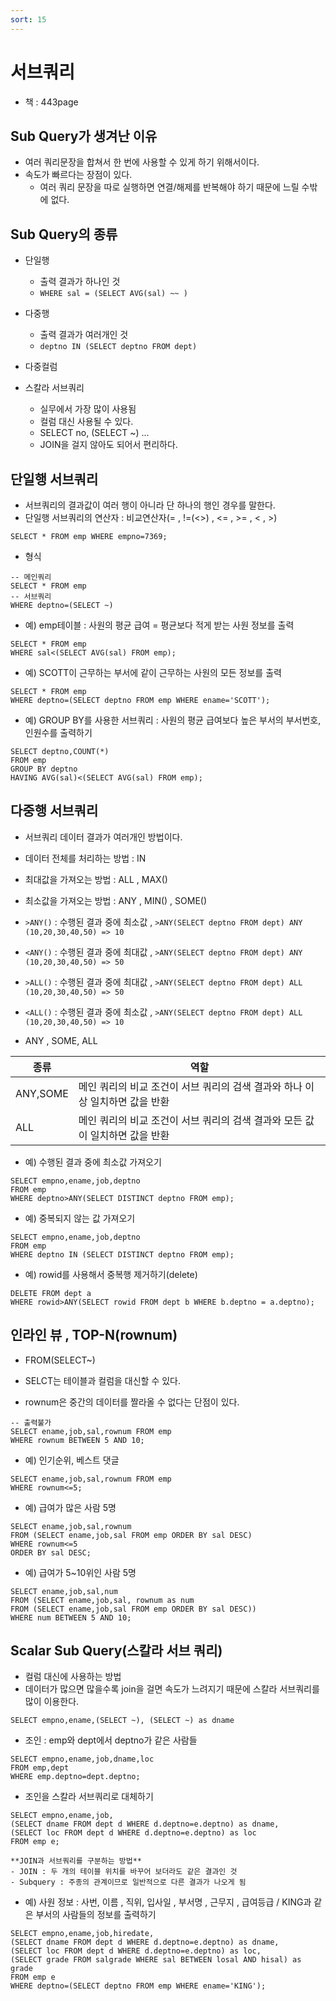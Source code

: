 ```yaml
---
sort: 15
---
```


# 서브쿼리
- 책 : 443page

## Sub Query가 생겨난 이유
- 여러 쿼리문장을 합쳐서 한 번에 사용할 수 있게 하기 위해서이다.
- 속도가 빠르다는 장점이 있다.
  - 여러 쿼리 문장을 따로 실행하면 연결/해제를 반복해야 하기 때문에 느릴 수밖에 없다.

## Sub Query의 종류

- 단일행
  - 출력 결과가 하나인 것
  - `WHERE sal = (SELECT AVG(sal) ~~ )`
  
- 다중행
  - 출력 결과가 여러개인 것
  - `deptno IN (SELECT deptno FROM dept)`
  
- 다중컬럼

- 스칼라 서브쿼리
  - 실무에서 가장 많이 사용됨
  - 컬럼 대신 사용될 수 있다.
  - SELECT no, (SELECT ~) ...
  - JOIN을 걸지 않아도 되어서 편리하다.


## 단일행 서브쿼리
- 서브쿼리의 결과값이 여러 행이 아니라 단 하나의 행인 경우를 말한다.
- 단일행 서브쿼리의 연산자 : 비교연산자(= , !=(<>) , <= , >= , < , >)

```oracle
SELECT * FROM emp WHERE empno=7369;
```

- 형식

```oracle
-- 메인쿼리
SELECT * FROM emp
-- 서브쿼리
WHERE deptno=(SELECT ~)
```

- 예) emp테이블 : 사원의 평균 급여 = 평균보다 적게 받는 사원 정보를 출력

```oracle
SELECT * FROM emp
WHERE sal<(SELECT AVG(sal) FROM emp);
```

- 예) SCOTT이 근무하는 부서에 같이 근무하는 사원의 모든 정보를 출력

```oracle
SELECT * FROM emp
WHERE deptno=(SELECT deptno FROM emp WHERE ename='SCOTT');
```

- 예) GROUP BY를 사용한 서브쿼리 : 사원의 평균 급여보다 높은 부서의 부서번호, 인원수를 출력하기

```oracle
SELECT deptno,COUNT(*)
FROM emp
GROUP BY deptno
HAVING AVG(sal)<(SELECT AVG(sal) FROM emp);
```



## 다중행 서브쿼리
- 서브쿼리 데이터 결과가 여러개인 방법이다.
- 데이터 전체를 처리하는 방법 : IN
- 최대값을 가져오는 방법 : ALL , MAX()
- 최소값을 가져오는 방법 : ANY , MIN() , SOME()

- `>ANY()` : 수행된 결과 중에 최소값  , `>ANY(SELECT deptno FROM dept) ANY (10,20,30,40,50) => 10`
- `<ANY()` : 수행된 결과 중에 최대값 , `>ANY(SELECT deptno FROM dept) ANY (10,20,30,40,50) => 50`
- `>ALL()` : 수행된 결과 중에 최대값 , `>ANY(SELECT deptno FROM dept) ALL (10,20,30,40,50) => 50`
- `<ALL()` : 수행된 결과 중에 최소값 , `>ANY(SELECT deptno FROM dept) ALL (10,20,30,40,50) => 10`


- ANY , SOME, ALL

|종류|역할|
|----|---|
|ANY,SOME|메인 쿼리의 비교 조건이 서브 쿼리의 검색 결과와 하나 이상 일치하면 값을 반환|
|ALL|메인 쿼리의 비교 조건이 서브 쿼리의 검색 결과와 모든 값이 일치하면 값을 반환|


- 예) 수행된 결과 중에 최소값 가져오기

```oracle
SELECT empno,ename,job,deptno
FROM emp
WHERE deptno>ANY(SELECT DISTINCT deptno FROM emp);
```

- 예) 중복되지 않는 값 가져오기

```oracle
SELECT empno,ename,job,deptno
FROM emp
WHERE deptno IN (SELECT DISTINCT deptno FROM emp);
```

- 예) rowid를 사용해서 중복행 제거하기(delete)

```oracle
DELETE FROM dept a 
WHERE rowid>ANY(SELECT rowid FROM dept b WHERE b.deptno = a.deptno);
```


## 인라인 뷰 , TOP-N(rownum)
- FROM(SELECT~)
- SELCT는 테이블과 컬럼을 대신할 수 있다.

- rownum은 중간의 데이터를 짤라올 수 없다는 단점이 있다.

```oracle
-- 출력불가
SELECT ename,job,sal,rownum FROM emp
WHERE rownum BETWEEN 5 AND 10;
```

- 예) 인기순위, 베스트 댓글

```oracle
SELECT ename,job,sal,rownum FROM emp
WHERE rownum<=5;
```

- 예) 급여가 많은 사람 5명

```ORACLE
SELECT ename,job,sal,rownum 
FROM (SELECT ename,job,sal FROM emp ORDER BY sal DESC)
WHERE rownum<=5
ORDER BY sal DESC;
```

- 예) 급여가 5~10위인 사람 5명

```oracle
SELECT ename,job,sal,num
FROM (SELECT ename,job,sal, rownum as num
FROM (SELECT ename,job,sal FROM emp ORDER BY sal DESC))
WHERE num BETWEEN 5 AND 10;
```

## Scalar Sub Query(스칼라 서브 쿼리)
- 컬럼 대신에 사용하는 방법
- 데이터가 많으면 많을수록 join을 걸면 속도가 느려지기 때문에 스칼라 서브쿼리를 많이 이용한다.

```oracle
SELECT empno,ename,(SELECT ~), (SELECT ~) as dname
```

- 조인 : emp와 dept에서 deptno가 같은 사람들

```oracle
SELECT empno,ename,job,dname,loc
FROM emp,dept
WHERE emp.deptno=dept.deptno;
```

- 조인을 스칼라 서브쿼리로 대체하기

```oracle
SELECT empno,ename,job,
(SELECT dname FROM dept d WHERE d.deptno=e.deptno) as dname,
(SELECT loc FROM dept d WHERE d.deptno=e.deptno) as loc 
FROM emp e;
```

```tip
**JOIN과 서브쿼리를 구분하는 방법**
- JOIN : 두 개의 테이블 위치를 바꾸어 보더라도 같은 결과인 것
- Subquery : 주종의 관계이므로 일반적으로 다른 결과가 나오게 됨
```


- 예) 사원 정보 : 사번, 이름 , 직위, 입사일 , 부서명 , 근무지 , 급여등급 / KING과 같은 부서의 사람들의 정보를 출력하기

```oracle
SELECT empno,ename,job,hiredate,
(SELECT dname FROM dept d WHERE d.deptno=e.deptno) as dname, 
(SELECT loc FROM dept d WHERE d.deptno=e.deptno) as loc, 
(SELECT grade FROM salgrade WHERE sal BETWEEN losal AND hisal) as grade
FROM emp e
WHERE deptno=(SELECT deptno FROM emp WHERE ename='KING');
```

